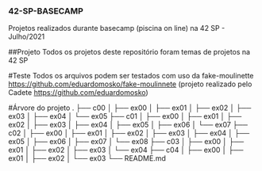 ### 42-SP-BASECAMP

Projetos realizados durante basecamp (piscina on line) na 42 SP - Julho/2021

##Projeto
Todos os projetos deste repositório foram temas de projetos na 42 SP

#Teste
Todos os arquivos podem ser testados com uso da fake-moulinette https://github.com/eduardomosko/fake-moulinnete (projeto realizado pelo Cadete https://github.com/eduardomosko)

#Árvore do projeto
.
├── c00
│   ├── ex00
│   ├── ex01
│   ├── ex02
│   ├── ex03
│   ├── ex04
│   └── ex05
├── c01
│   ├── ex00
│   ├── ex01
│   ├── ex02
│   ├── ex03
│   ├── ex04
│   ├── ex05
│   ├── ex06
│   └── ex07
├── c02
│   ├── ex00
│   ├── ex01
│   ├── ex02
│   ├── ex03
│   ├── ex04
│   ├── ex05
│   ├── ex06
│   ├── ex07
│   └── ex08
├── c03
│   ├── ex00
│   ├── ex01
│   ├── ex02
│   ├── ex03
│   └── ex04
├── c04
│   ├── ex00
│   ├── ex01
│   ├── ex02
│   └── ex03
└── README.md

